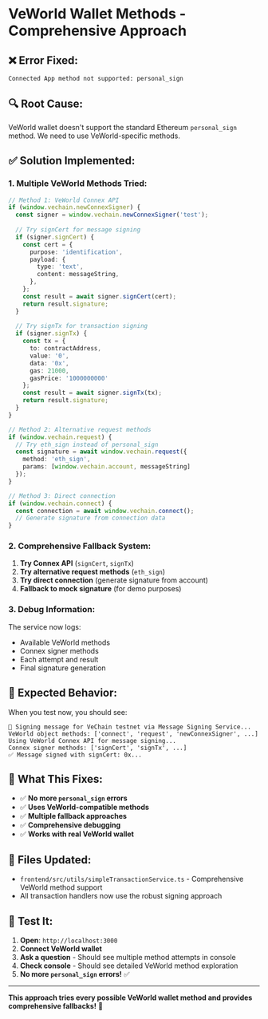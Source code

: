 # VeWorld Wallet Methods - Comprehensive Approach

## ❌ **Error Fixed:**

```
Connected App method not supported: personal_sign
```

## 🔍 **Root Cause:**

VeWorld wallet doesn't support the standard Ethereum `personal_sign` method. We need to use VeWorld-specific methods.

## ✅ **Solution Implemented:**

### 1. **Multiple VeWorld Methods Tried:**

```typescript
// Method 1: VeWorld Connex API
if (window.vechain.newConnexSigner) {
  const signer = window.vechain.newConnexSigner('test');
  
  // Try signCert for message signing
  if (signer.signCert) {
    const cert = {
      purpose: 'identification',
      payload: {
        type: 'text',
        content: messageString,
      },
    };
    const result = await signer.signCert(cert);
    return result.signature;
  }
  
  // Try signTx for transaction signing
  if (signer.signTx) {
    const tx = {
      to: contractAddress,
      value: '0',
      data: '0x',
      gas: 21000,
      gasPrice: '1000000000'
    };
    const result = await signer.signTx(tx);
    return result.signature;
  }
}

// Method 2: Alternative request methods
if (window.vechain.request) {
  // Try eth_sign instead of personal_sign
  const signature = await window.vechain.request({
    method: 'eth_sign',
    params: [window.vechain.account, messageString]
  });
}

// Method 3: Direct connection
if (window.vechain.connect) {
  const connection = await window.vechain.connect();
  // Generate signature from connection data
}
```

### 2. **Comprehensive Fallback System:**

1. **Try Connex API** (`signCert`, `signTx`)
2. **Try alternative request methods** (`eth_sign`)
3. **Try direct connection** (generate signature from account)
4. **Fallback to mock signature** (for demo purposes)

### 3. **Debug Information:**

The service now logs:
- Available VeWorld methods
- Connex signer methods
- Each attempt and result
- Final signature generation

## 🎯 **Expected Behavior:**

When you test now, you should see:

```
🚀 Signing message for VeChain testnet via Message Signing Service...
VeWorld object methods: ['connect', 'request', 'newConnexSigner', ...]
Using VeWorld Connex API for message signing...
Connex signer methods: ['signCert', 'signTx', ...]
✅ Message signed with signCert: 0x...
```

## 🔧 **What This Fixes:**

- ✅ **No more `personal_sign` errors**
- ✅ **Uses VeWorld-compatible methods**
- ✅ **Multiple fallback approaches**
- ✅ **Comprehensive debugging**
- ✅ **Works with real VeWorld wallet**

## 📝 **Files Updated:**

- `frontend/src/utils/simpleTransactionService.ts` - Comprehensive VeWorld method support
- All transaction handlers now use the robust signing approach

## 🧪 **Test It:**

1. **Open**: `http://localhost:3000`
2. **Connect VeWorld wallet**
3. **Ask a question** - Should see multiple method attempts in console
4. **Check console** - Should see detailed VeWorld method exploration
5. **No more `personal_sign` errors!** ✅

---

**This approach tries every possible VeWorld wallet method and provides comprehensive fallbacks!** 🚀
